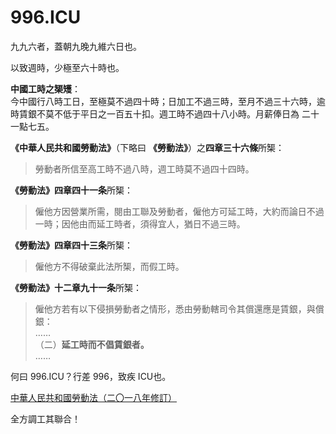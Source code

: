 996.ICU
===

九九六者，蓋朝九晚九維六日也。

以致週時，少極至六十時也。

**中國工時之榘矱**：  
今中國行八時工日，至極莫不過四十時；日加工不過三時，至月不過三十六時，逾時賃銀不莫不低于平日之一百五十扣。週工時不過四十八小時。月薪俸日為 二十一點七五。  

**《中華人民共和國勞動法》**（下略曰 **《勞動法》**）之**四章三十六條**所榘：  

> 勞動者所信至高工時不過八時，週工時莫不過四十四時。   

**《勞動法》四章四十一条**所榘：    

> 僱他方因營業所需，閱由工聯及勞動者，僱他方可延工時，大約而論日不過一時；因他由而延工時者，須得宜人，猶日不過三時。 

**《勞動法》四章四十三条**所榘：  

> 僱他方不得破棄此法所榘，而假工時。  

**《勞動法》十二章九十一条**所榘：  

> 僱他方若有以下侵損勞動者之情形，悉由勞動轄司令其償還應是賃銀，與償銀：  
>  ……  
>  （二）**延工時而不倡賃銀者。**  
>  ……

何曰 996.ICU？行差 996，致疾 ICU也。

[中華人民共和國勞動法（二〇一八年修訂）](http://www.npc.gov.cn/npc/xinwen/2019-01/07/content_2070261.htm)

全方調工其聯合！

